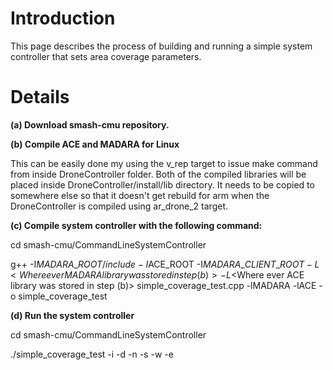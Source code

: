 # Introduction #

This page describes the process of building and running a simple system controller that sets area coverage parameters.


# Details #

**(a) Download smash-cmu repository.**

**(b) Compile ACE and MADARA for Linux**

This can be easily done my using the v\_rep target to issue make command from inside DroneController folder. Both of the compiled libraries will be placed inside DroneController/install/lib directory. It needs to be copied to somewhere else so that it doesn't get rebuild for arm when the DroneController is compiled using ar\_drone\_2 target.

**(c) Compile system controller with the following command:**

cd smash-cmu/CommandLineSystemController

g++ -I$MADARA\_ROOT/include -I$ACE\_ROOT -I$MADARA\_CLIENT\_ROOT -L<Where ever MADARA library was stored in step (b)> -L$<Where ever ACE library was stored in step (b)> simple\_coverage\_test.cpp -lMADARA -lACE -o simple\_coverage\_test

**(d) Run the system controller**

cd smash-cmu/CommandLineSystemController

./simple\_coverage\_test -i <SYSTEM CONTROLLER ID> -d <NUMBER OF DRONES> -n <NORTHERN LAT> -s <SOUTHERN LAT> -w <WESTERN LAT> -e <EASTERN LAT>